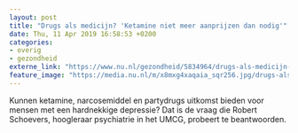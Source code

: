 ```yaml
---
layout: post
title: "Drugs als medicijn? 'Ketamine niet meer aanprijzen dan nodig'"
date: Thu, 11 Apr 2019 16:58:53 +0200
categories: 
- overig 
- gezondheid 
externe_link: "https://www.nu.nl/gezondheid/5834964/drugs-als-medicijn-ketamine-niet-meer-aanprijzen-dan-nodig.html"
feature_image: "https://media.nu.nl/m/x8mxg4xaqaia_sqr256.jpg/drugs-als-medicijn-ketamine-niet-meer-aanprijzen-dan-nodig.jpg"
---
```


Kunnen ketamine, narcosemiddel en partydrugs uitkomst bieden voor mensen met een hardnekkige depressie? Dat is de vraag die Robert Schoevers, hoogleraar psychiatrie in het UMCG, probeert te beantwoorden.
